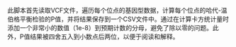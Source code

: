 此脚本首先读取VCF文件，遍历每个位点的基因型数据，计算每个位点的哈代-温伯格平衡检验的P值，并将结果保存到一个CSV文件中。通过在计算卡方统计量时添加一个非常小的数值（1e-8）到预期计数的分母，避免了除以零的问题。此外，P值结果被四舍五入到小数点后两位，以便于阅读和解释。

